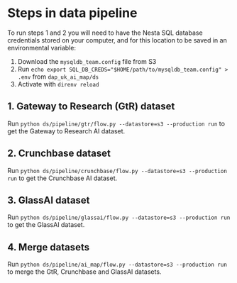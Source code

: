 # Steps in data pipeline

To run steps 1 and 2 you will need to have the Nesta SQL database credentials stored on your computer, and for this location to be saved in an environmental variable:

1. Download the `mysqldb_team.config` file from S3
2. Run `echo export SQL_DB_CREDS="$HOME/path/to/mysqldb_team.config" > .env` from `dap_uk_ai_map/ds`
3. Activate with `direnv reload`

## 1. Gateway to Research (GtR) dataset

Run `python ds/pipeline/gtr/flow.py --datastore=s3 --production run` to get the Gateway to Research AI dataset.

## 2. Crunchbase dataset

Run `python ds/pipeline/crunchbase/flow.py --datastore=s3 --production run` to get the Crunchbase AI dataset.

## 3. GlassAI dataset

Run `python ds/pipeline/glassai/flow.py --datastore=s3 --production run` to get the GlassAI dataset.

## 4. Merge datasets

Run `python ds/pipeline/ai_map/flow.py --datastore=s3 --production run` to merge the GtR, Crunchbase and GlassAI datasets.
